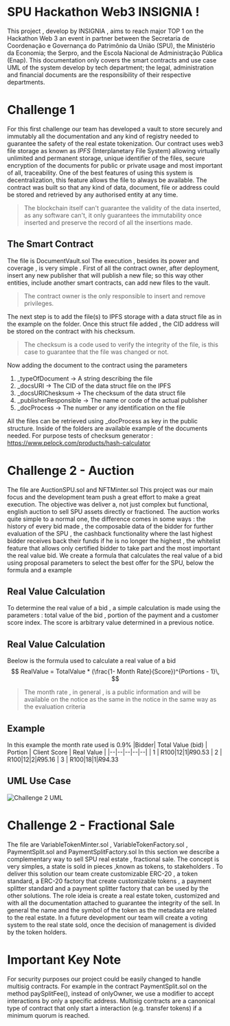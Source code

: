 # SPU Hackathon Web3 INSIGNIA !

This project , develop by INSIGNIA , aims to reach major TOP 1 on the Hackathon Web 3 an event in partner between the Secretaria de Coordenação e Governança do Patrimônio da União (SPU), the Ministério da Economia; the Serpro, and the Escola Nacional de Administração Pública (Enap). This documentation only covers the smart contracts and use case UML of the system develop by tech department; the legal, administration and financial documents are the responsibility of their respective departments.

# Challenge 1

For this first challenge our team has developed a vault to store securely and immutably all the documentation and any kind of registry needed to guarantee the safety of the real estate tokenization. Our contract uses web3 file storage as known as *IPFS* (Interplanetary File System) allowing virtually unlimited and permanent storage, unique identifier of the files, secure encryption of the documents for public or private usage and most important of all, traceability. 
One of the best features of using this system is decentralization, this feature allows the file to always be available. The contract was built so that any kind of data, document, file or address could be stored and retrieved by any authorised entity at any time.
>The blockchain itself can't guarantee the validity of the data inserted, as any software can't, it only guarantees the immutability once inserted and preserve the record of all the insertions made.
## The Smart Contract 

The file is DocumentVault.sol 
The execution , besides its power and coverage , is very simple . First of all the contract owner, after deployment, insert any new publisher that will publish a new file; so this way other entities, include another smart contracts, can add new files to the vault.
>The contract owner is the only responsible to insert and remove privileges.

The next step is to add the file(s) to IPFS storage with a data struct file as in the example on the folder. Once this struct file added , the CID address will be stored on the contract with his checksum.
>The checksum is a code used to verify the integrity of the file, is this case to guarantee that the file was changed or not.

Now adding the document to the contract using the parameters 

 1. _typeOfDocument -> A string describing the file
 2. _docsURI -> The CID of the data struct file on the IPFS
 3. _docsURIChesksum -> The checksum of the data struct file
 4. _publisherResponsible -> The name or code of the actual publisher
 5. _docProcess -> The number or any identification on the file

All the files can be retrieved using _docProcess as key in the public structure.
Inside of the folders are available example of the documents needed.
For purpose tests of checksum generator :
https://www.pelock.com/products/hash-calculator

 
# Challenge 2 - Auction
The file are AuctionSPU.sol and NFTMinter.sol
This project was our main focus and the development team push a great effort to make a great execution. The objective was deliver a, not just complex but functional, english auction to sell SPU assets directly or fractioned. The auction works quite simple to a normal one, the difference comes in some ways : the history of every bid made , the composable data of the bidder for further evaluation of the SPU , the cashback functionality where the last highest bidder receives back their funds if he is no longer the highest , the whitelist feature that allows only certified bidder to take part and the most important the real value bid. We create a formula that calculates the real value of a bid using proposal parameters to select the best offer for the SPU, below the formula and a example

## Real Value Calculation 

To determine the real value of a bid , a simple calculation is made using the parameters : total value of the bid , portion of the payment and a customer score index. The score is arbitrary value determined in a previous notice.


## Real Value Calculation

Beelow is the formula used to calculate a real value of a bid
$$
RealValue = TotalValue *  (\frac{1- Month Rate}{Score})^{Portions - 1}\,
$$

> The month rate , in general , is a public information and will be available on the notice as the same in the notice in the same way as the evaluation criteria 
>
## Example
In this example the month rate used is 0.9%
|Bidder| Total Value (bid) | Portion | Client Score | Real Value |
|--|--|--|--|--|
| 1 | R$100 | 12 | 1 | R$90.53 
| 2 | R$100 | 12 | 2 | R$95.16 
| 3 | R$100 | 18 | 1 | R$94.33 


## UML Use Case
![Challenge 2 UML](https://ipfs.io/ipfs/Qma1vAAdHmYQx5qZT3Hy9YBUdRiLKwpWd1mUDY2duFXsxj?filename=UML%20Use%20Case%20Challenge%202.png)


# Challenge 2 - Fractional Sale
The file are VariableTokenMinter.sol , VariableTokenFactory.sol , PaymentSplit.sol and PaymentSplitFactory.sol
In this section we describe a complementary way to sell SPU real estate , fractional sale. 
The concept is very simples, a state is sold in pieces ,known as tokens, to stakeholders . To deliver this solution our team create customizable ERC-20 , a token standard, a ERC-20 factory that create customizable tokens , a payment splitter standard and a payment splitter factory that can be used by the other solutions.
The role ideia is create a real estate token, customized and with all the documentation attached to guarantee the integrity of the sell. In general the name and the symbol of the token as the metadata are related to the real estate.
In a future development our team will create a voting system to the real state sold, once the decision of management is divided by the token holders.

# Important Key Note
For security purposes our project could be easily changed to handle multisig contracts. For example in the contract PaymentSplit.sol on the method paySplitFee(), instead of onlyOwner, we use a modifier to accept interactions by only a specific address.
Multisig contracts are a canonical type of contract that only start a interaction (e.g. transfer tokens) if a minimum quorum is reached.